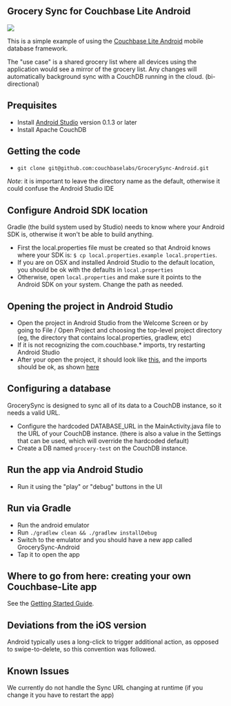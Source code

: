 ## Grocery Sync for Couchbase Lite Android 
 
![](http://cl.ly/image/1H11131G2c3d/Screen%20Shot%202013-05-14%20at%204.44.48%20PM.png)
 
This is a simple example of using the [Couchbase Lite Android](https://github.com/couchbase/couchbase-lite-android) mobile database framework.
 
The "use case" is a shared grocery list where all devices using the application would see a mirror of the grocery list.  Any changes will automatically background sync with a CouchDB running in the cloud.  (bi-directional)
 
## Prequisites

* Install [Android Studio](http://developer.android.com/sdk/installing/studio.html) version 0.1.3 or later
* Install Apache CouchDB 

## Getting the code

* `git clone git@github.com:couchbaselabs/GrocerySync-Android.git`

_Note_: it is important to leave the directory name as the default, otherwise it could confuse the Android Studio IDE

## Configure Android SDK location

Gradle (the build system used by Studio) needs to know where your Android SDK is, otherwise it won't be able to build anything.

* First the local.properties file must be created so that Android knows where your SDK is: `$ cp local.properties.example local.properties`. 
* If you are on OSX and installed Android Studio to the default location, you should be ok with the defaults in `local.properties`
* Otherwise, open `local.properties` and make sure it points to the Android SDK on your system.  Change the path as needed.

## Opening the project in Android Studio

* Open the project in Android Studio from the Welcome Screen or by going to File / Open Project and choosing the top-level project directory (eg, the directory that contains local.properties, gradlew, etc)
* If it is not recognizing the com.couchbase.* imports, try restarting Android Studio
* After your open the project, it should look like [this](http://cl.ly/image/2E3T1T2q261E), and the imports should be ok, as shown [here](http://cl.ly/image/2m1a1K3n0c1V)

## Configuring a database

GrocerySync is designed to sync all of its data to a CouchDB instance, so it needs a valid URL.

* Configure the hardcoded DATABASE_URL in the MainActivity.java file to the URL of your CouchDB instance.  (there is also a value in the Settings that can be used, which will override the hardcoded default)  
* Create a DB named `grocery-test` on the CouchDB instance.

## Run the app via Android Studio

* Run it using the "play" or "debug" buttons in the UI

## Run via Gradle

* Run the android emulator
* Run `./gradlew clean && ./gradlew installDebug`
* Switch to the emulator and you should have a new app called GrocerySync-Android
* Tap it to open the app

## Where to go from here: creating your own Couchbase-Lite app

See the [Getting Started Guide](https://github.com/couchbase/couchbase-lite-android/wiki/Getting-Started).

## Deviations from the iOS version
 
Android typically uses a long-click to trigger additional action, as opposed to swipe-to-delete, so this convention was followed.
 
## Known Issues
 
We currently do not handle the Sync URL changing at runtime (if you change it you have to restart the app)
